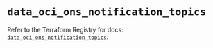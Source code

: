 # `data_oci_ons_notification_topics`

Refer to the Terraform Registry for docs: [`data_oci_ons_notification_topics`](https://registry.terraform.io/providers/hashicorp/oci/7.19.0/docs/data-sources/ons_notification_topics).
